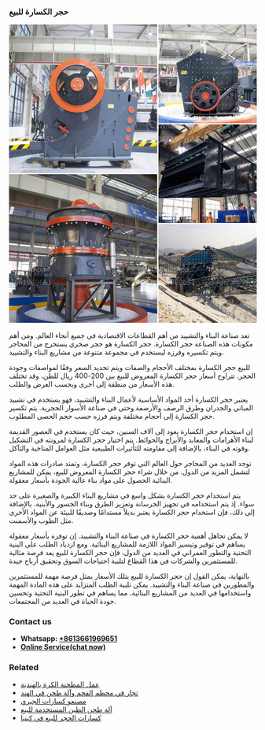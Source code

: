 <h3>حجر الكسارة للبيع</h3><img src='1701850833.jpg' alt=''><p>تعد صناعة البناء والتشييد من أهم القطاعات الاقتصادية في جميع أنحاء العالم. ومن أهم مكونات هذه الصناعة حجر الكسارة. حجر الكسارة هو حجر صخري يستخرج من المحاجر ويتم تكسيره وفرزه ليستخدم في مجموعة متنوعة من مشاريع البناء والتشييد.</p><p>للبيع حجر الكسارة بمختلف الأحجام والصفات ويتم تحديد السعر وفقًا لمواصفات وجودة الحجر. تتراوح أسعار حجر الكسارة المعروض للبيع بين 200-400 ريال للطن، وقد تختلف هذه الأسعار من منطقة إلى أخرى وبحسب العرض والطلب.</p><p>يعتبر حجر الكسارة أحد المواد الأساسية لأعمال البناء والتشييد، فهو يستخدم في تشييد المباني والجدران وطرق الرصف والأرصفة وحتى في صناعة الأسوار الحجرية. يتم تكسير حجر الكسارة إلى أحجام مختلفة ويتم فرزه حسب حجم الحصى المطلوب.</p><p>إن استخدام حجر الكسارة يعود إلى آلاف السنين، حيث كان يستخدم في العصور القديمة لبناء الأهرامات والمعابد والأبراج والحوائط. يتم اختيار حجر الكسارة لمرونته في التشكيل وقوته في البناء، بالإضافة إلى مقاومته للتأثيرات الطبيعية مثل العوامل المناخية والتآكل.</p><p>توجد العديد من المحاجر حول العالم التي توفر حجر الكسارة، وتمتد صادرات هذه المواد لتشمل المزيد من الدول. من خلال شراء حجر الكسارة المعروض للبيع، يمكن للمشاريع البنائية الحصول على مواد بناء عالية الجودة بأسعار معقولة.</p><p>يتم استخدام حجر الكسارة بشكل واسع في مشاريع البناء الكبيرة والصغيرة على حد سواء. إذ يتم استخدامه في تجهيز الخرسانة وتعزيز الطرق وبناء الجسور والأبنية. بالإضافة إلى ذلك، فإن استخدام حجر الكسارة يعتبر بديلاً مستدامًا وصديقًا للبيئة عن المواد الأخرى مثل الطوب والأسمنت.</p><p>لا يمكن تجاهل أهمية حجر الكسارة في صناعة البناء والتشييد. إن توفره بأسعار معقولة يساهم في توفير وتيسير المواد اللازمة للمشاريع البنائية. ومع ازدياد الطلب على البنية التحتية والتطور العمراني في العديد من الدول، فإن حجر الكسارة للبيع يعد فرصة مثالية للمستثمرين والشركات في هذا القطاع لتلبية احتياجات السوق وتحقيق أرباح جيدة.</p><p>بالنهاية، يمكن القول إن حجر الكسارة للبيع بتلك الأسعار يمثل فرصة مهمة للمستثمرين والمطورين في صناعة البناء والتشييد. يمكن تلبية الطلب المتزايد على هذه المادة المهمة واستخدامها في العديد من المشاريع البنائية، مما يساهم في تطور البنية التحتية وتحسين جودة الحياة في العديد من المجتمعات.</p><h3>Contact us</h3><ul><li><strong>Whatsapp:&nbsp;<a href="https://wa.me/8613661969651">+8613661969651</a></strong></li><li><a href="https://swt.shibang-china.com/?git&amp;zhl&amp;حجر الكسارة للبيع"><strong>Online Service(chat now)</strong></a></li></ul><h3>Related</h3><ul><li><a href='عمل المطحنة الكرة بالهندية.md'>عمل المطحنة الكرة بالهندية</a></li><li><a href='تجار في محطم الفحم وآلة طحن في الهند.md'>تجار في محطم الفحم وآلة طحن في الهند</a></li><li><a href='مصنعو كسارات الجيري.md'>مصنعو كسارات الجيري</a></li><li><a href='آلة طحن الطين المستخدمة للبيع.md'>آلة طحن الطين المستخدمة للبيع</a></li><li><a href='كسارات الحجر للبيع في كينيا.md'>كسارات الحجر للبيع في كينيا</a></li></ul>